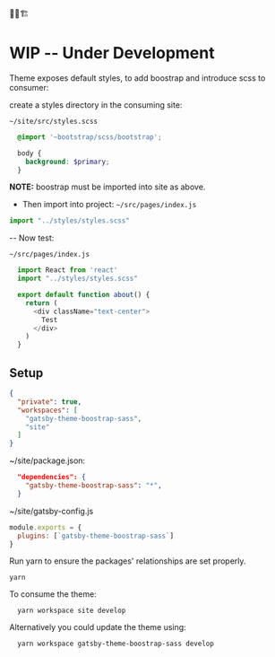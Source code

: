🚨🚧🏗
# WIP -- Under Development

Theme exposes default styles, to add boostrap and introduce scss to consumer:

create a styles directory in the consuming site:

`~/site/src/styles.scss`

```scss
  @import '~bootstrap/scss/bootstrap';

  body {
    background: $primary;
  }
```
**NOTE:** boostrap must be imported into site as above.

- Then import into project:
`~/src/pages/index.js`
```js
import "../styles/styles.scss"
```

-- Now test:

`~/src/pages/index.js`
```js
  import React from 'react'
  import "../styles/styles.scss"

  export default function about() {
    return (
      <div className="text-center">
        Test
      </div>
    )
  }
```

## Setup

```json
{
  "private": true,
  "workspaces": [
    "gatsby-theme-boostrap-sass",
    "site"
  ]
}

```

~/site/package.json:
```json
  "dependencies": {
    "gatsby-theme-boostrap-sass": "*",
  }
```

~/site/gatsby-config.js

```js
module.exports = {
  plugins: [`gatsby-theme-boostrap-sass`]
}
```

Run yarn to ensure the packages' relationships are set properly.
```shell
yarn
```

To consume the theme:
```shell
  yarn workspace site develop
```

Alternatively you could update the theme using:
```shell
  yarn workspace gatsby-theme-boostrap-sass develop
```
